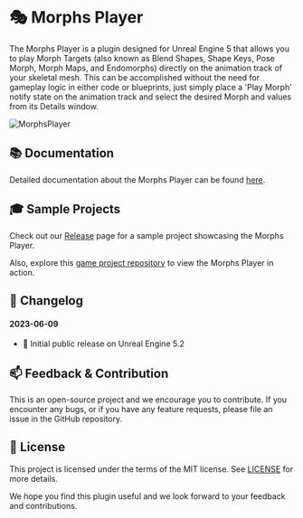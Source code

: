 # 🎭 Morphs Player

The Morphs Player is a plugin designed for Unreal Engine 5 that allows you to play Morph Targets (also known as Blend Shapes, Shape Keys, Pose Morph, Morph Maps, and Endomorphs) directly on the animation track of your skeletal mesh. This can be accomplished without the need for gameplay logic in either code or blueprints, just simply place a 'Play Morph' notify state on the animation track and select the desired Morph and values from its Details window.

![MorphsPlayer](https://github.com/JanSeliv/MorphsPlayer/assets/20540872/c7cd5192-23a3-4893-be5d-27f43cee7ba4)

## 📚 Documentation

Detailed documentation about the Morphs Player can be found [here](https://docs.google.com/document/d/1y_-5EBKOT_pD09Llfk0k2MWhMHygpvcXvMdpkwdwVG4).

## 🎓 Sample Projects

Check out our [Release](https://github.com/JanSeliv/MorphsPlayer/releases) page for a sample project showcasing the Morphs Player.

Also, explore this [game project repository](https://github.com/JanSeliv/Bomber) to view the Morphs Player in action.

## 📅 Changelog
#### 2023-06-09
- 🎉 Initial public release on Unreal Engine 5.2

## 📫 Feedback & Contribution

This is an open-source project and we encourage you to contribute. If you encounter any bugs, or if you have any feature requests, please file an issue in the GitHub repository.

## 📜 License

This project is licensed under the terms of the MIT license. See [LICENSE](LICENSE) for more details.

We hope you find this plugin useful and we look forward to your feedback and contributions.
